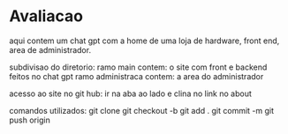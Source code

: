 # Avaliacao
aqui contem um chat gpt com a home de uma loja de hardware, front end, area de administrador.

subdivisao do diretorio:
ramo main contem: o site com front e backend feitos no chat gpt
ramo administraca contem: a area do administrador

acesso ao site
no git hub: ir na aba ao lado e clina no link no about

comandos utilizados:
git clone 
git checkout -b
git add .
git commit -m
git push origin
